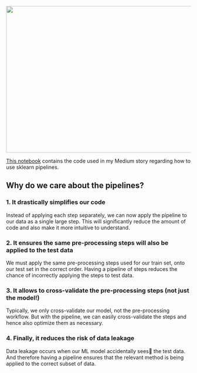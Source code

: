 <img src="https://cdn-images-1.medium.com/max/1200/1*Eu3ck29Z0b51iXgEQ5pI-Q.png" width=1000 height=400>

<a href="https://github.com/hrishi-ds/Medium/tree/main/How-To-Implement-Sklearn-Pipelines-For-Simplified-Machine-Learning-Workflow">This notebook</a> contains the code used in my Medium story regarding how to use sklearn pipelines. 

## Why do we care about the pipelines?
### 1. It drastically simplifies our code
Instead of applying each step separately, we can now apply the pipeline to our data as a single large step. This will significantly reduce the amount of code and also make it more intuitive to understand.
### 2. It ensures the same pre-processing steps will also be applied to the test data
We must apply the same pre-processing steps used for our train set, onto our test set in the correct order. Having a pipeline of steps reduces the chance of incorrectly applying the steps to test data.
### 3. It allows to cross-validate the pre-processing steps (not just the model!) 
Typically, we only cross-validate our model, not the pre-processing workflow. But with the pipeline, we can easily cross-validate the steps and hence also optimize them as necessary.
### 4. Finally, it reduces the risk of data leakage
Data leakage occurs when our ML model accidentally sees👀 the test data. And therefore having a pipeline ensures that the relevant method is being applied to the correct subset of data.
